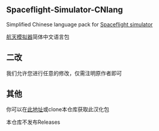 ## Spaceflight-Simulator-CNlang

Simplified Chinese language pack for [Spaceflight simulator](https://play.google.com/store/apps/details?id=com.StefMorojna.SpaceflightSimulator)

[航天模拟器](https://play.google.com/store/apps/details?id=com.StefMorojna.SpaceflightSimulator)简体中文语言包

## 二改

我们允许您进行任意的修改，仅需注明原作者即可

## 其他

你可以在[此地址](https://sfscn.sthenight.top/)或clone本仓库获取此汉化包

本仓库不发布Releases